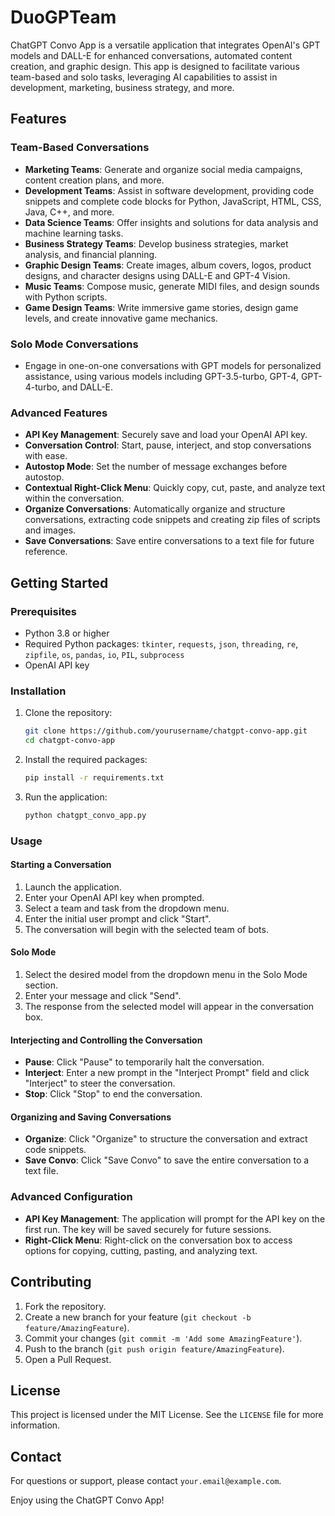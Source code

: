 
# DuoGPTeam

ChatGPT Convo App is a versatile application that integrates OpenAI's GPT models and DALL-E for enhanced conversations, automated content creation, and graphic design. This app is designed to facilitate various team-based and solo tasks, leveraging AI capabilities to assist in development, marketing, business strategy, and more.

## Features

### Team-Based Conversations
- **Marketing Teams**: Generate and organize social media campaigns, content creation plans, and more.
- **Development Teams**: Assist in software development, providing code snippets and complete code blocks for Python, JavaScript, HTML, CSS, Java, C++, and more.
- **Data Science Teams**: Offer insights and solutions for data analysis and machine learning tasks.
- **Business Strategy Teams**: Develop business strategies, market analysis, and financial planning.
- **Graphic Design Teams**: Create images, album covers, logos, product designs, and character designs using DALL-E and GPT-4 Vision.
- **Music Teams**: Compose music, generate MIDI files, and design sounds with Python scripts.
- **Game Design Teams**: Write immersive game stories, design game levels, and create innovative game mechanics.

### Solo Mode Conversations
- Engage in one-on-one conversations with GPT models for personalized assistance, using various models including GPT-3.5-turbo, GPT-4, GPT-4-turbo, and DALL-E.

### Advanced Features
- **API Key Management**: Securely save and load your OpenAI API key.
- **Conversation Control**: Start, pause, interject, and stop conversations with ease.
- **Autostop Mode**: Set the number of message exchanges before autostop.
- **Contextual Right-Click Menu**: Quickly copy, cut, paste, and analyze text within the conversation.
- **Organize Conversations**: Automatically organize and structure conversations, extracting code snippets and creating zip files of scripts and images.
- **Save Conversations**: Save entire conversations to a text file for future reference.

## Getting Started

### Prerequisites
- Python 3.8 or higher
- Required Python packages: `tkinter`, `requests`, `json`, `threading`, `re`, `zipfile`, `os`, `pandas`, `io`, `PIL`, `subprocess`
- OpenAI API key

### Installation
1. Clone the repository:
    ```bash
    git clone https://github.com/yourusername/chatgpt-convo-app.git
    cd chatgpt-convo-app
    ```

2. Install the required packages:
    ```bash
    pip install -r requirements.txt
    ```

3. Run the application:
    ```bash
    python chatgpt_convo_app.py
    ```

### Usage

#### Starting a Conversation
1. Launch the application.
2. Enter your OpenAI API key when prompted.
3. Select a team and task from the dropdown menu.
4. Enter the initial user prompt and click "Start".
5. The conversation will begin with the selected team of bots.

#### Solo Mode
1. Select the desired model from the dropdown menu in the Solo Mode section.
2. Enter your message and click "Send".
3. The response from the selected model will appear in the conversation box.

#### Interjecting and Controlling the Conversation
- **Pause**: Click "Pause" to temporarily halt the conversation.
- **Interject**: Enter a new prompt in the "Interject Prompt" field and click "Interject" to steer the conversation.
- **Stop**: Click "Stop" to end the conversation.

#### Organizing and Saving Conversations
- **Organize**: Click "Organize" to structure the conversation and extract code snippets.
- **Save Convo**: Click "Save Convo" to save the entire conversation to a text file.

### Advanced Configuration
- **API Key Management**: The application will prompt for the API key on the first run. The key will be saved securely for future sessions.
- **Right-Click Menu**: Right-click on the conversation box to access options for copying, cutting, pasting, and analyzing text.

## Contributing
1. Fork the repository.
2. Create a new branch for your feature (`git checkout -b feature/AmazingFeature`).
3. Commit your changes (`git commit -m 'Add some AmazingFeature'`).
4. Push to the branch (`git push origin feature/AmazingFeature`).
5. Open a Pull Request.

## License
This project is licensed under the MIT License. See the `LICENSE` file for more information.

## Contact
For questions or support, please contact `your.email@example.com`.

Enjoy using the ChatGPT Convo App!
```
